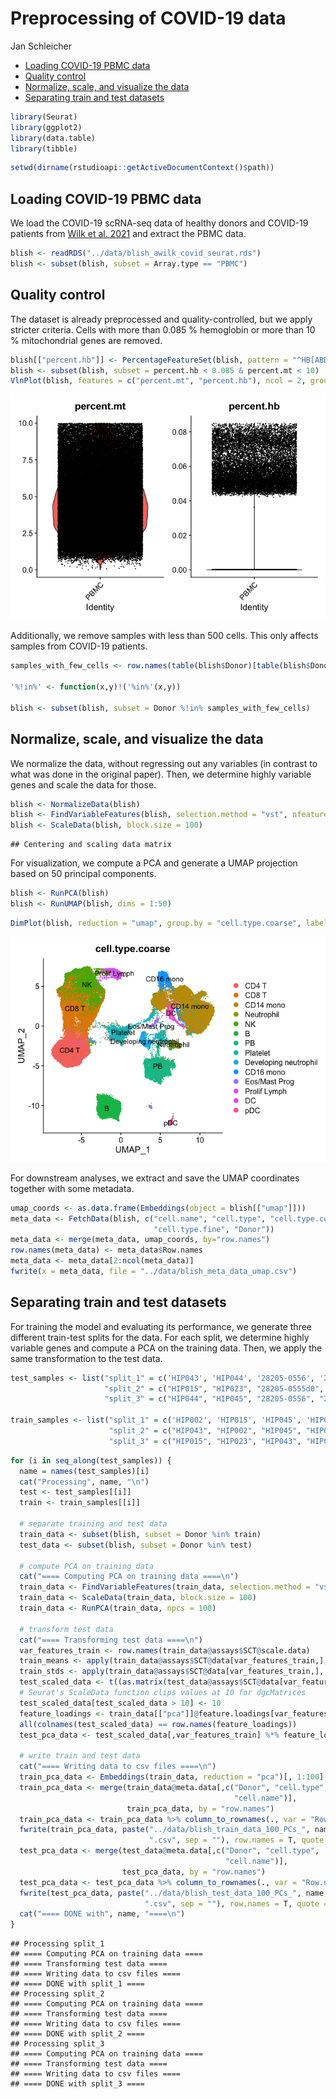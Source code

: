 Preprocessing of COVID-19 data
================
Jan Schleicher

- <a href="#loading-covid-19-pbmc-data" id="toc-loading-covid-19-pbmc-data">Loading COVID-19 PBMC data</a>
- <a href="#quality-control" id="toc-quality-control">Quality control</a>
- <a href="#normalize-scale-and-visualize-the-data" id="toc-normalize-scale-and-visualize-the-data">Normalize, scale, and
  visualize the data</a>
- <a href="#separating-train-and-test-datasets" id="toc-separating-train-and-test-datasets">Separating train and test
  datasets</a>

``` r
library(Seurat)
library(ggplot2)
library(data.table)
library(tibble)
```

``` r
setwd(dirname(rstudioapi::getActiveDocumentContext()$path))
```

## Loading COVID-19 PBMC data

We load the COVID-19 scRNA-seq data of healthy donors and COVID-19
patients from [Wilk et al. 2021](https://doi.org/10.1084/jem.20210582)
and extract the PBMC data.

``` r
blish <- readRDS("../data/blish_awilk_covid_seurat.rds")
blish <- subset(blish, subset = Array.type == "PBMC")
```

## Quality control

The dataset is already preprocessed and quality-controlled, but we apply
stricter criteria. Cells with more than 0.085 % hemoglobin or more than
10 % mitochondrial genes are removed.

``` r
blish[["percent.hb"]] <- PercentageFeatureSet(blish, pattern = "^HB[ABDEMPQ][1]{0,1}")
blish <- subset(blish, subset = percent.hb < 0.085 & percent.mt < 10)
VlnPlot(blish, features = c("percent.mt", "percent.hb"), ncol = 2, group.by = "Array.type")
```

![](preprocess_data_blish_files/figure-gfm/unnamed-chunk-4-1.png)<!-- -->

Additionally, we remove samples with less than 500 cells. This only
affects samples from COVID-19 patients.

``` r
samples_with_few_cells <- row.names(table(blish$Donor)[table(blish$Donor) < 500])

'%!in%' <- function(x,y)!('%in%'(x,y))

blish <- subset(blish, subset = Donor %!in% samples_with_few_cells)
```

## Normalize, scale, and visualize the data

We normalize the data, without regressing out any variables (in contrast
to what was done in the original paper). Then, we determine highly
variable genes and scale the data for those.

``` r
blish <- NormalizeData(blish)
blish <- FindVariableFeatures(blish, selection.method = "vst", nfeatures = 3000)
blish <- ScaleData(blish, block.size = 100)
```

    ## Centering and scaling data matrix

For visualization, we compute a PCA and generate a UMAP projection based
on 50 principal components.

``` r
blish <- RunPCA(blish)
blish <- RunUMAP(blish, dims = 1:50)
```

``` r
DimPlot(blish, reduction = "umap", group.by = "cell.type.coarse", label = T)
```

![](preprocess_data_blish_files/figure-gfm/unnamed-chunk-8-1.png)<!-- -->

For downstream analyses, we extract and save the UMAP coordinates
together with some metadata.

``` r
umap_coords <- as.data.frame(Embeddings(object = blish[["umap"]]))
meta_data <- FetchData(blish, c("cell.name", "cell.type", "cell.type.coarse",
                                "cell.type.fine", "Donor"))
meta_data <- merge(meta_data, umap_coords, by="row.names")
row.names(meta_data) <- meta_data$Row.names
meta_data <- meta_data[2:ncol(meta_data)]
fwrite(x = meta_data, file = "../data/blish_meta_data_umap.csv")
```

## Separating train and test datasets

For training the model and evaluating its performance, we generate three
different train-test splits for the data. For each split, we determine
highly variable genes and compute a PCA on the training data. Then, we
apply the same transformation to the test data.

``` r
test_samples <- list("split_1" = c('HIP043', 'HIP044', '28205-0556', '28205-0557', '28205-0561', '28205-0563', '28205-0568', '55689-0006', '55689-0057', '55689-0061'),
                     "split_2" = c("HIP015", "HIP023", "28205-0555d0", "28205-0558", "28205-0565", "28205-0568", "28205-0569", "55650-0085", "EC003", "55689-0061"),
                     "split_3" = c("HIP044", "HIP045", "28205-0556", "28205-0563", "28205-0565", "28205-0566", "28205-0570", "55689-0006", "55689-0056", "55689-0057"))

train_samples <- list("split_1" = c('HIP002', 'HIP015', 'HIP045', 'HIP023', '55689-0056', '55650-0139', '28205-0570', '55689-0060', '28205-0565', '28205-0566', '55689-0059', '28205-0555d0', '55650-0082', '55650-0080', '55650-0085', '28205-0569', 'EC003', '28205-0555d2', '28205-0558', '28205-0559'),
                      "split_2" = c("HIP043", "HIP002", "HIP045", "HIP044", "28205-0555d2", "55650-0080", "55689-0057", "28205-0557", "28205-0559", "55689-0006", "28205-0566", "55689-0060", "28205-0563", "55650-0139", "28205-0561", "28205-0556", "55650-0082", "55689-0056", "55689-0059", "28205-0570"),
                      "split_3" = c("HIP015", "HIP023", "HIP043", "HIP002", "EC003", "55650-0080", "28205-0557", "55650-0082", "55689-0060", "28205-0569", "28205-0558", "55650-0085", "55650-0139", "28205-0561", "28205-0559", "55689-0059", "55689-0061", "28205-0555d0", "28205-0555d2", "28205-0568"))
```

``` r
for (i in seq_along(test_samples)) {
  name = names(test_samples)[i]
  cat("Processing", name, "\n")
  test <- test_samples[[i]]
  train <- train_samples[[i]]
  
  # separate training and test data
  train_data <- subset(blish, subset = Donor %in% train)
  test_data <- subset(blish, subset = Donor %in% test)
  
  # compute PCA on training data
  cat("==== Computing PCA on training data ====\n")
  train_data <- FindVariableFeatures(train_data, selection.method = "vst", nfeatures = 3000)
  train_data <- ScaleData(train_data, block.size = 100)
  train_data <- RunPCA(train_data, npcs = 100)
  
  # transform test data
  cat("==== Transforming test data ====\n")
  var_features_train <- row.names(train_data@assays$SCT@scale.data)
  train_means <- apply(train_data@assays$SCT@data[var_features_train,], 1, mean)
  train_stds <- apply(train_data@assays$SCT@data[var_features_train,], 1, sd)
  test_scaled_data <- t((as.matrix(test_data@assays$SCT@data[var_features_train,]) - train_means) / train_stds)
  # Seurat's ScaleData function clips values at 10 for dgcMatrices
  test_scaled_data[test_scaled_data > 10] <- 10
  feature_loadings <- train_data[["pca"]]@feature.loadings[var_features_train,]
  all(colnames(test_scaled_data) == row.names(feature_loadings))
  test_pca_data <- test_scaled_data[,var_features_train] %*% feature_loadings
   
  # write train and test data
  cat("==== Writing data to csv files ====\n")
  train_pca_data <- Embeddings(train_data, reduction = "pca")[, 1:100]
  train_pca_data <- merge(train_data@meta.data[,c("Donor", "cell.type",
                                                  "cell.name")],
                          train_pca_data, by = "row.names")
  train_pca_data <- train_pca_data %>% column_to_rownames(., var = "Row.names")
  fwrite(train_pca_data, paste("../data/blish_train_data_100_PCs_", name,
                               ".csv", sep = ""), row.names = T, quote = F)
  test_pca_data <- merge(test_data@meta.data[,c("Donor", "cell.type",
                                                "cell.name")],
                         test_pca_data, by = "row.names")
  test_pca_data <- test_pca_data %>% column_to_rownames(., var = "Row.names")
  fwrite(test_pca_data, paste("../data/blish_test_data_100_PCs_", name,
                              ".csv", sep = ""), row.names = T, quote = F)
  cat("==== DONE with", name, "====\n")
}
```

    ## Processing split_1 
    ## ==== Computing PCA on training data ====
    ## ==== Transforming test data ====
    ## ==== Writing data to csv files ====
    ## ==== DONE with split_1 ====
    ## Processing split_2 
    ## ==== Computing PCA on training data ====
    ## ==== Transforming test data ====
    ## ==== Writing data to csv files ====
    ## ==== DONE with split_2 ====
    ## Processing split_3 
    ## ==== Computing PCA on training data ====
    ## ==== Transforming test data ====
    ## ==== Writing data to csv files ====
    ## ==== DONE with split_3 ====
